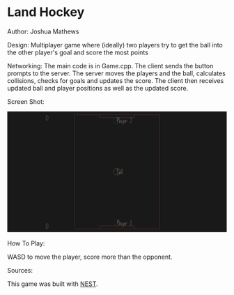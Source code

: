 # Land Hockey

Author: Joshua Mathews

Design: Multiplayer game where (ideally) two players try to get the ball into the other player's goal and score the most points

Networking: The main code is in Game.cpp. The client sends the button prompts to the server. The server moves the players and the ball, calculates collisions, checks for goals and updates the score. The client then receives updated ball and player positions as well as the updated score.

Screen Shot:

![Screen Shot](screenshot.png)

How To Play:

WASD to move the player, score more than the opponent.

Sources:

This game was built with [NEST](NEST.md).

